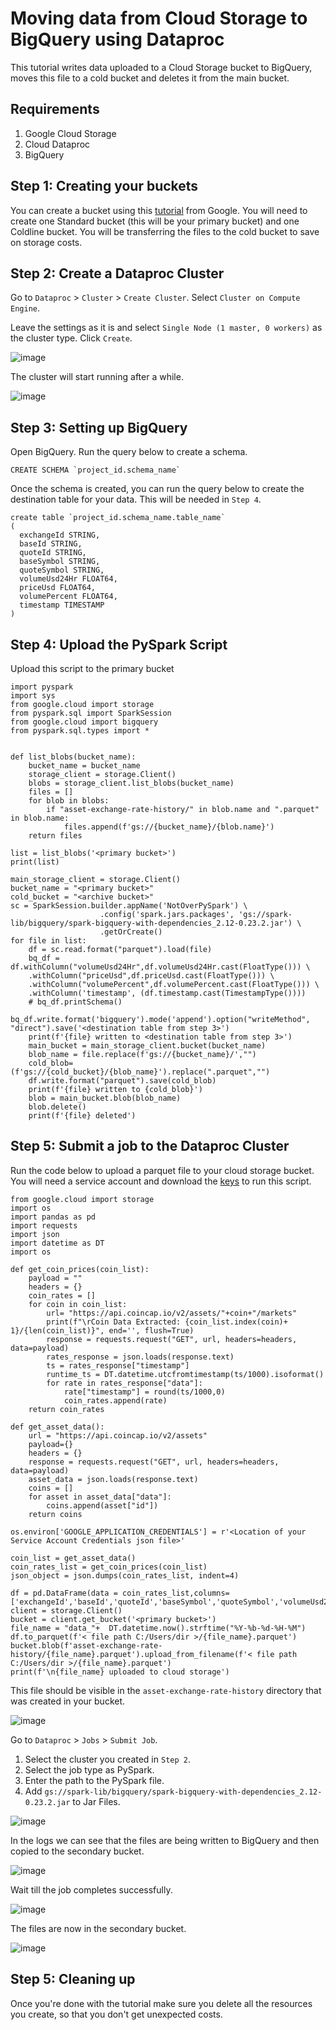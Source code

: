 # Moving data from Cloud Storage to BigQuery using Dataproc

This tutorial writes data uploaded to a Cloud Storage bucket to BigQuery, moves this file to a cold bucket and deletes it from the main bucket.

## Requirements

1. Google Cloud Storage
2. Cloud Dataproc
3. BigQuery

## Step 1: Creating your buckets

You can create a bucket using this [tutorial](https://cloud.google.com/storage/docs/creating-buckets) from Google. You will need to create one Standard bucket (this will be your primary bucket) and one Coldline bucket. You will be transferring the files to the cold bucket to save on storage costs.

## Step 2: Create a Dataproc Cluster

Go to `Dataproc` > `Cluster` > `Create Cluster`. Select `Cluster on Compute Engine`.

Leave the settings as it is and select `Single Node (1 master, 0 workers)` as the cluster type. Click `Create`.

![image](https://user-images.githubusercontent.com/50084105/234123169-07b991c0-fd13-4d8a-b929-6cfe31e2aee3.png)

The cluster will start running after a while.

![image](https://user-images.githubusercontent.com/50084105/234123611-aacc02ff-68a7-49d5-81db-2d4e6b6b82b3.png)

## Step 3: Setting up BigQuery

Open BigQuery. Run the query below to create a schema.

```
CREATE SCHEMA `project_id.schema_name`
```

Once the schema is created, you can run the query below to create the destination table for your data. This will be needed in `Step 4`.

```
create table `project_id.schema_name.table_name`
(
  exchangeId STRING,
  baseId STRING,
  quoteId STRING,
  baseSymbol STRING,
  quoteSymbol STRING,
  volumeUsd24Hr FLOAT64,
  priceUsd FLOAT64,
  volumePercent FLOAT64,
  timestamp TIMESTAMP
)

```

## Step 4: Upload the PySpark Script

Upload this script to the primary bucket

```
import pyspark
import sys
from google.cloud import storage
from pyspark.sql import SparkSession
from google.cloud import bigquery
from pyspark.sql.types import *


def list_blobs(bucket_name):
    bucket_name = bucket_name
    storage_client = storage.Client()
    blobs = storage_client.list_blobs(bucket_name)
    files = []
    for blob in blobs:
        if "asset-exchange-rate-history/" in blob.name and ".parquet" in blob.name:
            files.append(f'gs://{bucket_name}/{blob.name}')
    return files

list = list_blobs('<primary bucket>')
print(list)

main_storage_client = storage.Client()
bucket_name = "<primary bucket>"
cold_bucket = "<archive bucket>"
sc = SparkSession.builder.appName('NotOverPySpark') \
                    .config('spark.jars.packages', 'gs://spark-lib/bigquery/spark-bigquery-with-dependencies_2.12-0.23.2.jar') \
                    .getOrCreate()
for file in list:
    df = sc.read.format("parquet").load(file)
    bq_df = df.withColumn("volumeUsd24Hr",df.volumeUsd24Hr.cast(FloatType())) \
    .withColumn("priceUsd",df.priceUsd.cast(FloatType())) \
    .withColumn("volumePercent",df.volumePercent.cast(FloatType())) \
    .withColumn('timestamp', (df.timestamp.cast(TimestampType())))
    # bq_df.printSchema()
    bq_df.write.format('bigquery').mode('append').option("writeMethod", "direct").save('<destination table from step 3>')
    print(f'{file} written to <destination table from step 3>')
    main_bucket = main_storage_client.bucket(bucket_name)
    blob_name = file.replace(f'gs://{bucket_name}/',"")
    cold_blob=(f'gs://{cold_bucket}/{blob_name}').replace(".parquet","")
    df.write.format("parquet").save(cold_blob)
    print(f'{file} written to {cold_blob}')
    blob = main_bucket.blob(blob_name)
    blob.delete()
    print(f'{file} deleted')
```

## Step 5: Submit a job to the Dataproc Cluster

Run the code below to upload a parquet file to your cloud storage bucket. You will need a service account and download the [keys](https://github.com/waqeem1203/gcp-data-engineering/blob/main/Create%20a%20Service%20Account.md) to run this script.

```
from google.cloud import storage
import os
import pandas as pd
import requests
import json
import datetime as DT
import os

def get_coin_prices(coin_list):
    payload = ""
    headers = {}
    coin_rates = []
    for coin in coin_list:
        url= "https://api.coincap.io/v2/assets/"+coin+"/markets"
        print(f"\rCoin Data Extracted: {coin_list.index(coin)+ 1}/{len(coin_list)}", end='', flush=True)
        response = requests.request("GET", url, headers=headers, data=payload)
        rates_response = json.loads(response.text)
        ts = rates_response["timestamp"]
        runtime_ts = DT.datetime.utcfromtimestamp(ts/1000).isoformat()
        for rate in rates_response["data"]:
            rate["timestamp"] = round(ts/1000,0)
            coin_rates.append(rate)  
    return coin_rates   

def get_asset_data():
    url = "https://api.coincap.io/v2/assets"
    payload={}
    headers = {}
    response = requests.request("GET", url, headers=headers, data=payload)
    asset_data = json.loads(response.text)
    coins = []
    for asset in asset_data["data"]:
        coins.append(asset["id"])
    return coins

os.environ['GOOGLE_APPLICATION_CREDENTIALS'] = r'<Location of your Service Account Credentials json file>'

coin_list = get_asset_data()
coin_rates_list = get_coin_prices(coin_list)
json_object = json.dumps(coin_rates_list, indent=4)

df = pd.DataFrame(data = coin_rates_list,columns=['exchangeId','baseId','quoteId','baseSymbol','quoteSymbol','volumeUsd24Hr','priceUsd','volumePercent','timestamp'])
client = storage.Client()
bucket = client.get_bucket('<primary bucket>')
file_name = "data_"+  DT.datetime.now().strftime("%Y-%b-%d-%H-%M")  
df.to_parquet(f'< file path C:/Users/dir >/{file_name}.parquet')
bucket.blob(f'asset-exchange-rate-history/{file_name}.parquet').upload_from_filename(f'< file path C:/Users/dir >/{file_name}.parquet')
print(f'\n{file_name} uploaded to cloud storage')
```

This file should be visible in the `asset-exchange-rate-history` directory that was created in your bucket.

![image](https://user-images.githubusercontent.com/50084105/234126688-2fb98515-0210-4338-b02f-5fd2b0e4bdaa.png)


Go to `Dataproc` > `Jobs` > `Submit Job`.

1. Select the cluster you created in `Step 2`.
2. Select the job type as PySpark.
3. Enter the path to the PySpark file.
4. Add `gs://spark-lib/bigquery/spark-bigquery-with-dependencies_2.12-0.23.2.jar` to Jar Files.

![image](https://user-images.githubusercontent.com/50084105/234124111-7496ef1d-a4da-4d3e-a553-6e91befec534.png)

In the logs we can see that the files are being written to BigQuery and then copied to the secondary bucket.

![image](https://user-images.githubusercontent.com/50084105/234128300-a900b880-40d3-4394-9c43-0b3bbc3b834a.png)

Wait till the job completes successfully.

![image](https://user-images.githubusercontent.com/50084105/234127163-7234d599-502f-40e0-99fe-63676fcf70da.png)

The files are now in the secondary bucket.

![image](https://user-images.githubusercontent.com/50084105/234127470-1fee3d8a-29e4-459d-b16b-c6c1d9d1e77a.png)

## Step 5: Cleaning up

Once you're done with the tutorial make sure you delete all the resources you create, so that you don't get unexpected costs.





